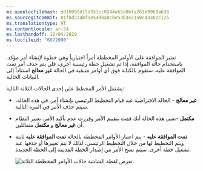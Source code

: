 ```yaml
---
ms.openlocfilehash: dd10995d15d553cc0244e65c0bfa261e9969a638
ms.sourcegitcommit: 01f8d224bf1e548ba0cbe53b3e2150c43302c125
ms.translationtype: HT
ms.contentlocale: ar-SA
ms.lasthandoff: 12/04/2020
ms.locfileid: "6072090"
---
```

تعتبر الموافقة على الأوامر المخططة أمراً اختيارياً وهي خطوة لإنشاء أمر مؤكد. باستخدام حالة الموافقة، إذا تم تشغيل خطة رئيسية أخرى، فلن يتم حذف أمر تمت الموافقة عليه. ستقوم بالكتابة فوق أي أوامر متبقية في الحالة **غير معالج** استناداً إلى البيانات الحالية. 

يشتمل الأمر المخطط على إحدى الحالات الثلاثة التالية:

- **غير معالج** - الحالة الافتراضية عند قيام التخطيط الرئيسي بإنشاء أمر. في هذه الحالة، سيتم حذف الأمر في المرة التالية. 
- **مكتمل** -تعني هذه الحالة أنك قمت بتقييم الأمر وقررت عدم تأكيد الأمر. يعتبر النظام أن **غير معالج** و **مكتمل** متماثلين. 
- **تمت الموافقة عليه** - يتم اعتبار الأوامر المخططة بالحالة **تمت الموافقة عليه** ثابتة ويتم التخطيط لها من خلال التخطيط الرئيسي، لذلك لا يتم تغييرها أو حذفها عند تشغيل خطة أخرى. سيتم نسخ الأمر من إصدار الخطة القديمة إلى الخطة الجديدة.


    ![ تعرض لقطة الشاشة حالات الأوامر المخططة الثلاثة.](../media/approve-ssm.png)

